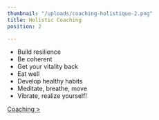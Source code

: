 ```yaml
---
thumbnail: "/uploads/coaching-holistique-2.png"
title: Holistic Coaching
position: 2

---
```

* Build resilience
* Be coherent
* Get your vitality back
* Eat well
* Develop healthy habits
* Meditate, breathe, move
* Vibrate, realize yourself!

[Coaching >](/en/holistic-coaching)
